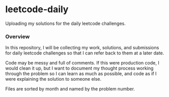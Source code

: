# leetcode-daily
Uploading my solutions for the daily leetcode challenges.

### Overview
In this repository, I will be collecting my work, solutions, and submissions for daily leetcode challenges so that I can refer back to them at a later date.

Code may be messy and full of comments. If this were production code, I would clean it up, but I want to document my thought process working through the problem so I can learn as much as possible, and code as if I were explaining the solution to someone else.

Files are sorted by month and named by the problem number.